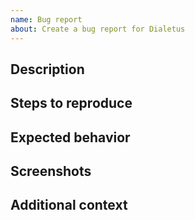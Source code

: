 ```yaml
---
name: Bug report
about: Create a bug report for Dialetus
---
```


## Description

<!-- A clear and concise description of what the bug is -->

## Steps to reproduce

<!--
1. Go to '...'
2. Click on '....'
3. Scroll down to '....'
4. See error
-->

## Expected behavior

<!-- A clear and concise description of what you expected to happen -->

## Screenshots

<!-- If applicable, add screenshots to help explain your problem  -->

## Additional context

<!-- Add any other context about the problem here -->
